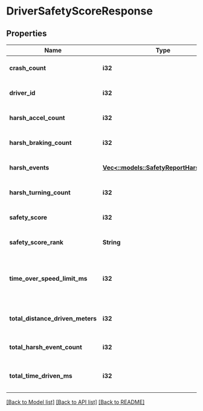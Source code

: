 # DriverSafetyScoreResponse

## Properties
Name | Type | Description | Notes
------------ | ------------- | ------------- | -------------
**crash_count** | **i32** | Crash event count | [optional] [default to null]
**driver_id** | **i32** | Driver ID | [optional] [default to null]
**harsh_accel_count** | **i32** | Harsh acceleration event count | [optional] [default to null]
**harsh_braking_count** | **i32** | Harsh braking event count | [optional] [default to null]
**harsh_events** | [**Vec<::models::SafetyReportHarshEvent>**](SafetyReportHarshEvent.md) |  | [optional] [default to null]
**harsh_turning_count** | **i32** | Harsh turning event count | [optional] [default to null]
**safety_score** | **i32** | Safety Score | [optional] [default to null]
**safety_score_rank** | **String** | Safety Score Rank | [optional] [default to null]
**time_over_speed_limit_ms** | **i32** | Amount of time driven over the speed limit in milliseconds | [optional] [default to null]
**total_distance_driven_meters** | **i32** | Total distance driven in meters | [optional] [default to null]
**total_harsh_event_count** | **i32** | Total harsh event count | [optional] [default to null]
**total_time_driven_ms** | **i32** | Amount of time driven in milliseconds | [optional] [default to null]

[[Back to Model list]](../README.md#documentation-for-models) [[Back to API list]](../README.md#documentation-for-api-endpoints) [[Back to README]](../README.md)


